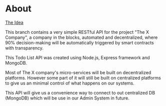 # About
[The Idea](http://the-x-company.surge.sh/)

This branch contains a very simple RESTful API for the project "The X Company", a company in the blocks, automated and decentralized, where 90% decision-making will be automatically triggered by smart contracts with transparency.

This Todo List API was created using Node.js, Express framework and MongoDB.

Most of The X company's micro-services will be built on decentralized platforms. However some part of it will still be built on centralized platforms to give us an minimal control of what happens on our systems.

This API will give us a convenience way to connect to out centralized DB (MongoDB) which will be use in our Admin System in future.
